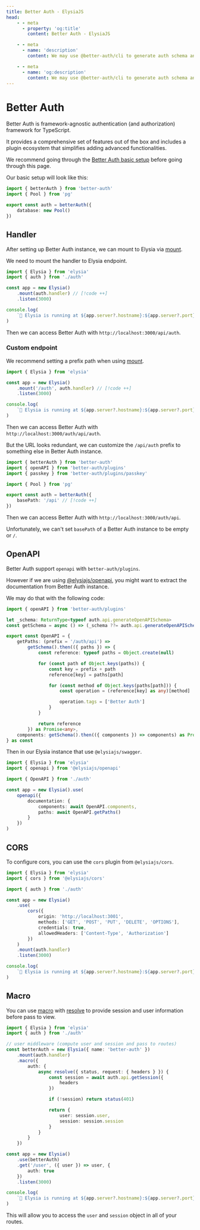 ```yaml
---
title: Better Auth - ElysiaJS
head:
    - - meta
      - property: 'og:title'
        content: Better Auth - ElysiaJS

    - - meta
      - name: 'description'
        content: We may use @better-auth/cli to generate auth schema and migrate our database as well.

    - - meta
      - name: 'og:description'
        content: We may use @better-auth/cli to generate auth schema and migrate our database as well.
---
```


# Better Auth

Better Auth is framework-agnostic authentication (and authorization) framework for TypeScript.

It provides a comprehensive set of features out of the box and includes a plugin ecosystem that simplifies adding advanced functionalities.

We recommend going through the [Better Auth basic setup](https://www.better-auth.com/docs/installation) before going through this page.

Our basic setup will look like this:

```ts [auth.ts]
import { betterAuth } from 'better-auth'
import { Pool } from 'pg'

export const auth = betterAuth({
    database: new Pool()
})
```

## Handler

After setting up Better Auth instance, we can mount to Elysia via [mount](/patterns/mount.html).

We need to mount the handler to Elysia endpoint.

```ts [index.ts]
import { Elysia } from 'elysia'
import { auth } from './auth'

const app = new Elysia()
	.mount(auth.handler) // [!code ++]
	.listen(3000)

console.log(
    `🦊 Elysia is running at ${app.server?.hostname}:${app.server?.port}`
)
```

Then we can access Better Auth with `http://localhost:3000/api/auth`.

### Custom endpoint

We recommend setting a prefix path when using [mount](/patterns/mount.html).

```ts [index.ts]
import { Elysia } from 'elysia'

const app = new Elysia()
	.mount('/auth', auth.handler) // [!code ++]
	.listen(3000)

console.log(
    `🦊 Elysia is running at ${app.server?.hostname}:${app.server?.port}`
)
```

Then we can access Better Auth with `http://localhost:3000/auth/api/auth`.

But the URL looks redundant, we can customize the `/api/auth` prefix to something else in Better Auth instance.

```ts
import { betterAuth } from 'better-auth'
import { openAPI } from 'better-auth/plugins'
import { passkey } from 'better-auth/plugins/passkey'

import { Pool } from 'pg'

export const auth = betterAuth({
    basePath: '/api' // [!code ++]
})
```

Then we can access Better Auth with `http://localhost:3000/auth/api`.

Unfortunately, we can't set `basePath` of a Better Auth instance to be empty or `/`.

## OpenAPI

Better Auth support `openapi` with `better-auth/plugins`.

However if we are using [@elysiajs/openapi](/plugins/openapi), you might want to extract the documentation from Better Auth instance.

We may do that with the following code:

```ts
import { openAPI } from 'better-auth/plugins'

let _schema: ReturnType<typeof auth.api.generateOpenAPISchema>
const getSchema = async () => (_schema ??= auth.api.generateOpenAPISchema())

export const OpenAPI = {
    getPaths: (prefix = '/auth/api') =>
        getSchema().then(({ paths }) => {
            const reference: typeof paths = Object.create(null)

            for (const path of Object.keys(paths)) {
                const key = prefix + path
                reference[key] = paths[path]

                for (const method of Object.keys(paths[path])) {
                    const operation = (reference[key] as any)[method]

                    operation.tags = ['Better Auth']
                }
            }

            return reference
        }) as Promise<any>,
    components: getSchema().then(({ components }) => components) as Promise<any>
} as const
```

Then in our Elysia instance that use `@elysiajs/swagger`.

```ts
import { Elysia } from 'elysia'
import { openapi } from '@elysiajs/openapi'

import { OpenAPI } from './auth'

const app = new Elysia().use(
    openapi({
        documentation: {
            components: await OpenAPI.components,
            paths: await OpenAPI.getPaths()
        }
    })
)
```

## CORS

To configure cors, you can use the `cors` plugin from `@elysiajs/cors`.

```ts
import { Elysia } from 'elysia'
import { cors } from '@elysiajs/cors'

import { auth } from './auth'

const app = new Elysia()
    .use(
        cors({
            origin: 'http://localhost:3001',
            methods: ['GET', 'POST', 'PUT', 'DELETE', 'OPTIONS'],
            credentials: true,
            allowedHeaders: ['Content-Type', 'Authorization']
        })
    )
    .mount(auth.handler)
    .listen(3000)

console.log(
    `🦊 Elysia is running at ${app.server?.hostname}:${app.server?.port}`
)
```

## Macro

You can use [macro](https://elysiajs.com/patterns/macro.html#macro) with [resolve](https://elysiajs.com/essential/handler.html#resolve) to provide session and user information before pass to view.

```ts
import { Elysia } from 'elysia'
import { auth } from './auth'

// user middleware (compute user and session and pass to routes)
const betterAuth = new Elysia({ name: 'better-auth' })
    .mount(auth.handler)
    .macro({
        auth: {
            async resolve({ status, request: { headers } }) {
                const session = await auth.api.getSession({
                    headers
                })

                if (!session) return status(401)

                return {
                    user: session.user,
                    session: session.session
                }
            }
        }
    })

const app = new Elysia()
    .use(betterAuth)
    .get('/user', ({ user }) => user, {
        auth: true
    })
    .listen(3000)

console.log(
    `🦊 Elysia is running at ${app.server?.hostname}:${app.server?.port}`
)
```

This will allow you to access the `user` and `session` object in all of your routes.
